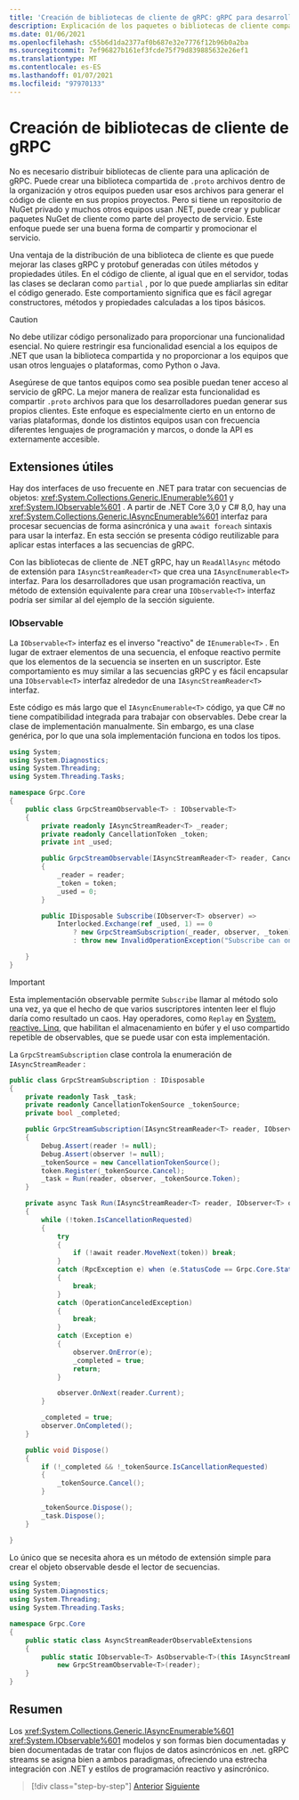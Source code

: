 ```yaml
---
title: 'Creación de bibliotecas de cliente de gRPC: gRPC para desarrolladores de WCF'
description: Explicación de los paquetes o bibliotecas de cliente compartidos para gRPC Services.
ms.date: 01/06/2021
ms.openlocfilehash: c55b6d1da2377af0b687e32e7776f12b96b0a2ba
ms.sourcegitcommit: 7ef96827b161ef3fcde75f79d839885632e26ef1
ms.translationtype: MT
ms.contentlocale: es-ES
ms.lasthandoff: 01/07/2021
ms.locfileid: "97970133"
---
```

# <a name="create-grpc-client-libraries"></a>Creación de bibliotecas de cliente de gRPC

No es necesario distribuir bibliotecas de cliente para una aplicación de gRPC. Puede crear una biblioteca compartida de `.proto` archivos dentro de la organización y otros equipos pueden usar esos archivos para generar el código de cliente en sus propios proyectos. Pero si tiene un repositorio de NuGet privado y muchos otros equipos usan .NET, puede crear y publicar paquetes NuGet de cliente como parte del proyecto de servicio. Este enfoque puede ser una buena forma de compartir y promocionar el servicio.

Una ventaja de la distribución de una biblioteca de cliente es que puede mejorar las clases gRPC y protobuf generadas con útiles métodos y propiedades útiles. En el código de cliente, al igual que en el servidor, todas las clases se declaran como `partial` , por lo que puede ampliarlas sin editar el código generado. Este comportamiento significa que es fácil agregar constructores, métodos y propiedades calculadas a los tipos básicos.

> [!CAUTION]
> No debe utilizar código personalizado para proporcionar una funcionalidad esencial. No quiere restringir esa funcionalidad esencial a los equipos de .NET que usan la biblioteca compartida y no proporcionar a los equipos que usan otros lenguajes o plataformas, como Python o Java.

Asegúrese de que tantos equipos como sea posible puedan tener acceso al servicio de gRPC. La mejor manera de realizar esta funcionalidad es compartir `.proto` archivos para que los desarrolladores puedan generar sus propios clientes. Este enfoque es especialmente cierto en un entorno de varias plataformas, donde los distintos equipos usan con frecuencia diferentes lenguajes de programación y marcos, o donde la API es externamente accesible.

## <a name="useful-extensions"></a>Extensiones útiles

Hay dos interfaces de uso frecuente en .NET para tratar con secuencias de objetos: <xref:System.Collections.Generic.IEnumerable%601> y <xref:System.IObservable%601> . A partir de .NET Core 3,0 y C# 8,0, hay una <xref:System.Collections.Generic.IAsyncEnumerable%601> interfaz para procesar secuencias de forma asincrónica y una `await foreach` sintaxis para usar la interfaz. En esta sección se presenta código reutilizable para aplicar estas interfaces a las secuencias de gRPC.

Con las bibliotecas de cliente de .NET gRPC, hay un `ReadAllAsync` método de extensión para `IAsyncStreamReader<T>` que crea una `IAsyncEnumerable<T>` interfaz. Para los desarrolladores que usan programación reactiva, un método de extensión equivalente para crear una `IObservable<T>` interfaz podría ser similar al del ejemplo de la sección siguiente.

### <a name="iobservable"></a>IObservable

La `IObservable<T>` interfaz es el inverso "reactivo" de `IEnumerable<T>` . En lugar de extraer elementos de una secuencia, el enfoque reactivo permite que los elementos de la secuencia se inserten en un suscriptor. Este comportamiento es muy similar a las secuencias gRPC y es fácil encapsular una `IObservable<T>` interfaz alrededor de una `IAsyncStreamReader<T>` interfaz.

Este código es más largo que el `IAsyncEnumerable<T>` código, ya que C# no tiene compatibilidad integrada para trabajar con observables. Debe crear la clase de implementación manualmente. Sin embargo, es una clase genérica, por lo que una sola implementación funciona en todos los tipos.

```csharp
using System;
using System.Diagnostics;
using System.Threading;
using System.Threading.Tasks;

namespace Grpc.Core
{
    public class GrpcStreamObservable<T> : IObservable<T>
    {
        private readonly IAsyncStreamReader<T> _reader;
        private readonly CancellationToken _token;
        private int _used;

        public GrpcStreamObservable(IAsyncStreamReader<T> reader, CancellationToken token = default)
        {
            _reader = reader;
            _token = token;
            _used = 0;
        }

        public IDisposable Subscribe(IObserver<T> observer) =>
            Interlocked.Exchange(ref _used, 1) == 0
                ? new GrpcStreamSubscription(_reader, observer, _token)
                : throw new InvalidOperationException("Subscribe can only be called once.");

    }
}
```

> [!IMPORTANT]
> Esta implementación observable permite `Subscribe` llamar al método solo una vez, ya que el hecho de que varios suscriptores intenten leer el flujo daría como resultado un caos. Hay operadores, como `Replay` en [System. reactive. Linq](https://www.nuget.org/packages/System.Reactive.Linq), que habilitan el almacenamiento en búfer y el uso compartido repetible de observables, que se puede usar con esta implementación.

La `GrpcStreamSubscription` clase controla la enumeración de `IAsyncStreamReader` :

```csharp
public class GrpcStreamSubscription : IDisposable
{
    private readonly Task _task;
    private readonly CancellationTokenSource _tokenSource;
    private bool _completed;

    public GrpcStreamSubscription(IAsyncStreamReader<T> reader, IObserver<T> observer, CancellationToken token)
    {
        Debug.Assert(reader != null);
        Debug.Assert(observer != null);
        _tokenSource = new CancellationTokenSource();
        token.Register(_tokenSource.Cancel);
        _task = Run(reader, observer, _tokenSource.Token);
    }

    private async Task Run(IAsyncStreamReader<T> reader, IObserver<T> observer, CancellationToken token)
    {
        while (!token.IsCancellationRequested)
        {
            try
            {
                if (!await reader.MoveNext(token)) break;
            }
            catch (RpcException e) when (e.StatusCode == Grpc.Core.StatusCode.NotFound)
            {
                break;
            }
            catch (OperationCanceledException)
            {
                break;
            }
            catch (Exception e)
            {
                observer.OnError(e);
                _completed = true;
                return;
            }

            observer.OnNext(reader.Current);
        }

        _completed = true;
        observer.OnCompleted();
    }

    public void Dispose()
    {
        if (!_completed && !_tokenSource.IsCancellationRequested)
        {
            _tokenSource.Cancel();
        }

        _tokenSource.Dispose();
        _task.Dispose();
    }

}
```

Lo único que se necesita ahora es un método de extensión simple para crear el objeto observable desde el lector de secuencias.

```csharp
using System;
using System.Diagnostics;
using System.Threading;
using System.Threading.Tasks;

namespace Grpc.Core
{
    public static class AsyncStreamReaderObservableExtensions
    {
        public static IObservable<T> AsObservable<T>(this IAsyncStreamReader<T> reader) =>
            new GrpcStreamObservable<T>(reader);
    }
}
```

## <a name="summary"></a>Resumen

Los <xref:System.Collections.Generic.IAsyncEnumerable%601> <xref:System.IObservable%601> modelos y son formas bien documentadas y bien documentadas de tratar con flujos de datos asincrónicos en .net. gRPC streams se asigna bien a ambos paradigmas, ofreciendo una estrecha integración con .NET y estilos de programación reactivo y asincrónico.

>[!div class="step-by-step"]
>[Anterior](streaming-versus-repeated.md)
>[Siguiente](security.md)
